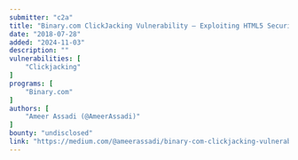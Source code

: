 ```yaml
---
submitter: "c2a"
title: "Binary.com ClickJacking Vulnerability — Exploiting HTML5 Security Features"
date: "2018-07-28"
added: "2024-11-03"
description: ""
vulnerabilities: [
    "Clickjacking"
]
programs: [
    "Binary.com"
]
authors: [
    "Ameer Assadi (@AmeerAssadi)"
]
bounty: "undisclosed"
link: "https://medium.com/@ameerassadi/binary-com-clickjacking-vulnerability-exploiting-html5-security-features-368c1ff2219d"
---
```




